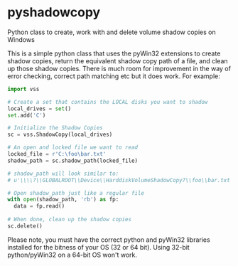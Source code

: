 pyshadowcopy
============

Python class to create, work with and delete volume shadow copies on Windows

This is a simple python class that uses the pyWin32 extensions to create shadow copies, return the equivalent shadow copy path of a file, and clean up those shadow copies. There is much room for improvement in the way of error checking, correct path matching etc but it does work. For example:

```python
import vss

# Create a set that contains the LOCAL disks you want to shadow
local_drives = set()
set.add('C')

# Initialize the Shadow Copies
sc = vss.ShadowCopy(local_drives)

# An open and locked file we want to read
locked_file = r'C:\foo\bar.txt'
shadow_path = sc.shadow_path(locked_file)

# shadow_path will look similar to:
# u'\\\\?\\GLOBALROOT\\Device\\HarddiskVolumeShadowCopy7\\foo\\bar.txt'

# Open shadow_path just like a regular file
with open(shadow_path, 'rb') as fp:
  data = fp.read()
  
# When done, clean up the shadow copies
sc.delete()
```

Please note, you must have the correct python and pyWin32 libraries installed for the bitness of your OS (32 or 64 bit). Using 32-bit python/pyWin32 on a 64-bit OS won't work.
